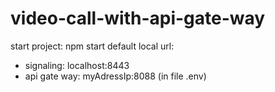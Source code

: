# video-call-with-api-gate-way
start project: npm start
default local url:
+ signaling: localhost:8443
+ api gate way: myAdressIp:8088 (in file .env)

